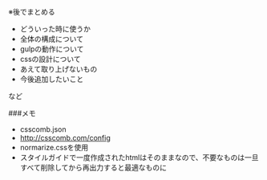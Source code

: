 
※後でまとめる

- どういった時に使うか
- 全体の構成について
- gulpの動作について
- cssの設計について
- あえて取り上げないもの
- 今後追加したいこと

など

###メモ

- csscomb.json
- http://csscomb.com/config
- normarize.cssを使用
- スタイルガイドで一度作成されたhtmlはそのままなので、不要なものは一旦すべて削除してから再出力すると最適なものに

